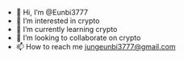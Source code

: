 - 👋 Hi, I’m @Eunbi3777
- 👀 I’m interested in crypto
- 🌱 I’m currently learning crypto
- 💞️ I’m looking to collaborate on crypto
- 📫 How to reach me jungeunbi3777@gmail.com

<!---
Eunbi3777/Eunbi3777 is a ✨ special ✨ repository because its `README.md` (this file) appears on your GitHub profile.
You can click the Preview link to take a look at your changes.
--->
